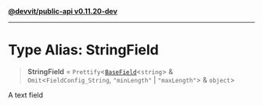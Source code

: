 [**@devvit/public-api v0.11.20-dev**](../README.md)

---

# Type Alias: StringField

> **StringField** = `Prettify`\<[`BaseField`](BaseField.md)\<`string`\> & `Omit`\<`FieldConfig_String`, `"minLength"` \| `"maxLength"`\> & `object`\>

A text field
